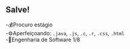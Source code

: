 ## Salve!

-💰Procuro estágio<br>
-⚙️Aperfeiçoando: `.java`, `.js`, `.c`, `.r`, `.css`, `.html`<br>
-📖Engenharia de Software 1/8<br>

